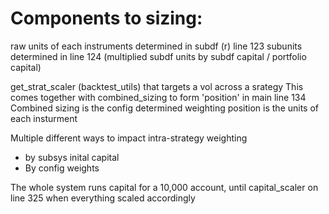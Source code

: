 # Components to sizing:
raw units of each instruments determined in subdf (r) line 123
subunits determined in line 124 (multiplied subdf units by subdf capital / portfolio capital)

get_strat_scaler (backtest_utils) that targets a vol across a srategy
This comes together with combined_sizing to form 'position' in main line 134
Combined sizing is the config determined weighting
position is the units of each insturment

Multiple different ways to impact intra-strategy weighting 
* by subsys inital capital
* By config weights

The whole system runs capital for a 10,000 account, until capital_scaler on line 325 when everything scaled accordingly